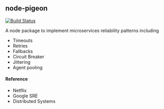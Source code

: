 ## node-pigeon

[![Build Status](https://travis-ci.org/hollywoo/node-pigeon.svg?branch=master)](https://travis-ci.org/hollywoo/node-pigeon)

A node package to implement microservices reliability patterns including
- Timeouts
- Retries
- Fallbacks
- Circuit Breaker
- Jittering
- Agent pooling

#### Reference
- Netflix
- Google SRE
- Distributed Systems
